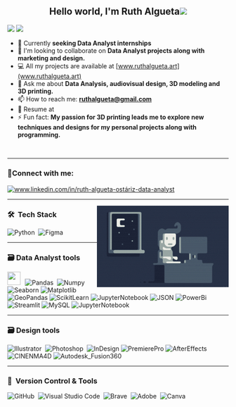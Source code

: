 
<h2 align="center">Hello world, I'm Ruth Algueta</b><img src="https://media.giphy.com/media/hvRJCLFzcasrR4ia7z/giphy.gif" width="35"></h2>
<p align='center'>
</p>

<p align='center'>
</p>
<img src="[https://i.postimg.cc/5twQ9ndK/Baner-github-LINKEDIN-01.jpg](https://i.postimg.cc/x1nqz8pt/baner-github-04.jpg)">
<img src="https://i.postimg.cc/5twQ9ndK/Baner-github-LINKEDIN-01.jpg">

- 🔭 Currently **seeking Data Analyst internships**
- 👯 I'm looking to collaborate on **Data Analyst projects along with marketing and design.**
- 💻 All my projects are available at [www.ruthalgueta.art](www.ruthalgueta.art)
- 💬 Ask me about **Data Analysis, audiovisual design, 3D modeling and 3D printing.**
- 📫 How to reach me: **ruthalgueta@gmail.com**
- 📄 Resume at </a>
- ⚡ Fun fact: **My passion for 3D printing leads me to explore new techniques and designs for my personal projects along with programming.**
<br/>


<p align='center'>
</p>
<hr>

<h3 align="left">🤝Connect with me:</h3>
<p align="left">
<a href="https://linkedin.com/in/www.linkedin.com/in/ruth-algueta-ostáriz-data-analyst" target="blank"><img align="center" src="https://raw.githubusercontent.com/rahuldkjain/github-profile-readme-generator/master/src/images/icons/Social/linked-in-alt.svg" alt="www.linkedin.com/in/ruth-algueta-ostáriz-data-analyst" height="30" width="40" /></a>
</p>
<hr>
<img alt="Night Coding" src="https://raw.githubusercontent.com/AVS1508/AVS1508/master/assets/Night-Coding.gif" align="right"/>

### 🛠 &nbsp;Tech Stack

![Python](https://img.shields.io/badge/python-3670A0?style=for-the-badge&logo=python&logoColor=ffdd54)&nbsp;
![Figma](https://img.shields.io/badge/figma-%23F24E1E.svg?style=for-the-badge&logo=figma&logoColor=white)&nbsp;
<hr>

### 🗃 Data Analyst tools
<img src="https://media.giphy.com/media/iY8CRBdQXODJSCERIr/giphy.gif" width="30" height="30" style="margin-right: 10px;">![Pandas](https://img.shields.io/badge/-Pandas-05122A?style=flat&logo=Pandas)&nbsp;
![Numpy](https://img.shields.io/badge/-Numpy-05122A?style=flat&logo=Numpy)&nbsp;
![Seaborn](https://img.shields.io/badge/-Seaborn-05122A?style=flat&logo=Seaborn)
![Matplotlib](https://img.shields.io/badge/-Matplotlib-05122A?style=flat&logo=Matplotlib)
![GeoPandas](https://img.shields.io/badge/-GeoPandas-05122A?style=flat&logo=GeoPandas)
![ScikitLearn](https://img.shields.io/badge/-ScikitLearn-05122A?style=flat&logo=Scikit-Learn)
![JupyterNotebook](https://img.shields.io/badge/-JupyterNotebook-05122A?style=flat&logo=Jupyter)
![JSON](https://img.shields.io/badge/-JSON-05122A?style=flat&logo=JSON)
![PowerBi](https://img.shields.io/badge/-PowerBi-05122A?style=flat&logo=Power-Bi)
![Streamlit](https://img.shields.io/badge/-Streamlit-05122A?style=flat&logo=Streamlit)
![MySQL](https://img.shields.io/badge/-MySQL-05122A?style=flat&logo=MySQL)
![JupyterNotebook](https://img.shields.io/badge/-JupyterNotebook-05122A?style=flat&logo=Jupyter)
<hr>

### 🗃 Design tools
![Illustrator](https://img.shields.io/badge/-Illustrator-05122A?style=flat&logo=adobe-illustrator)&nbsp;
![Photoshop](https://img.shields.io/badge/-Photoshop-05122A?style=flat&logo=adobe-photoshop)&nbsp;
![InDesign](https://img.shields.io/badge/-InDesign-05122A?style=flat&logo=adobe-indesign)
![PremierePro](https://img.shields.io/badge/-PremierePro-05122A?style=flat&logo=adobe-PremierePro)
![AfterEffects](https://img.shields.io/badge/-AfterEffects-05122A?style=flat&logo=adobe-AfterEffects)
![CINENMA4D](https://img.shields.io/badge/-CINENMA4D-05122A?style=flat&logo=CINENMA4D)
![Autodesk_Fusion360](https://img.shields.io/badge/-Autodesk_Fusion360-05122A?style=flat&logo=Autodesk-Fusion360)
<hr>

### 🧰 &nbsp;Version Control & Tools 
![GitHub](https://img.shields.io/badge/github-%23121011.svg?style=for-the-badge&logo=github&logoColor=white)&nbsp;
![Visual Studio Code](https://img.shields.io/badge/Visual%20Studio%20Code-0078d7.svg?style=for-the-badge&logo=visual-studio-code&logoColor=white)&nbsp;
![Brave](https://img.shields.io/badge/Brave-FB542B?style=for-the-badge&logo=Brave&logoColor=white)&nbsp;
![Adobe](https://img.shields.io/badge/adobe-%23FF0000.svg?style=for-the-badge&logo=adobe&logoColor=white)&nbsp;
![Canva](https://img.shields.io/badge/Canva-%2300C4CC.svg?style=for-the-badge&logo=Canva&logoColor=white)&nbsp;
